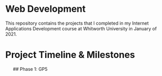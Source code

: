 # Web Development

This repository contains the projects that I completed in my Internet Applications Development course at Whitworth University in January of 2021.

# Project Timeline & Milestones

&nbsp; &nbsp; &nbsp; ## Phase 1: GP5